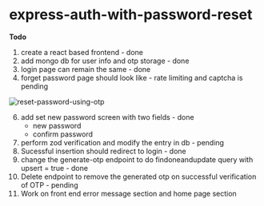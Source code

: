# express-auth-with-password-reset
**Todo**

1. create a react based frontend - done
2. add mongo db for user info and otp storage - done
3. login page can remain the same - done
4. forget password page should look like - rate limiting and captcha is pending 

![reset-password-using-otp](https://github.com/user-attachments/assets/f6029c01-b6a1-49b7-b801-6095fdb780f1)

6. add set new password screen with two fields - done
    - new password
    - confirm password
7. perform zod verification and modify the entry in db - pending
8. Sucessful insertion should redirect to login - done
9. change the generate-otp endpoint to do findoneandupdate query with upsert = true - done
10. Delete endpoint to remove the generated otp on successful verification of OTP - pending
11. Work on front end error message section and home page section
